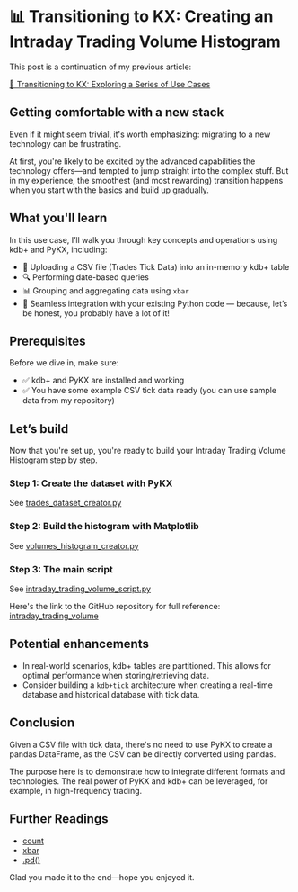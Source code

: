 # 📊 Transitioning to KX: Creating an Intraday Trading Volume Histogram

This post is a continuation of my previous article: 

[🚀 Transitioning to KX: Exploring a Series of Use Cases](https://www.linkedin.com/pulse/transitioning-kx-products-exploring-series-use-cases-fabio-gaiera-rfi2f)

## Getting comfortable with a new stack

Even if it might seem trivial, it's worth emphasizing: migrating to a new technology can be frustrating.

At first, you're likely to be excited by the advanced capabilities the technology offers—and tempted to jump straight
into the complex stuff. But in my experience, the smoothest (and most rewarding) transition happens when you start with
the basics and build up gradually.

## What you'll learn

In this use case, I’ll walk you through key concepts and operations using kdb+ and PyKX, including:

- 📂 Uploading a CSV file (Trades Tick Data) into an in-memory kdb+ table
- 🔍 Performing date-based queries
- 📊 Grouping and aggregating data using `xbar`
- 🐍 Seamless integration with your existing Python code — because, let’s be honest, you probably have a lot of it!

## Prerequisites

Before we dive in, make sure:

- ✅ kdb+ and PyKX are installed and working
- ✅ You have some example CSV tick data ready (you can use sample data from my repository)


## Let’s build

Now that you're set up, you're ready to build your Intraday Trading Volume Histogram step by step.

### Step 1: Create the dataset with PyKX

See [trades_dataset_creator.py](https://github.com/fabiogaiera/transitioning-to-kx/blob/master/intraday_trading_volume/trades_dataset_creator.py)

### Step 2: Build the histogram with Matplotlib

See [volumes_histogram_creator.py](https://github.com/fabiogaiera/transitioning-to-kx/blob/master/intraday_trading_volume/volumes_histogram_creator.py)

### Step 3: The main script

See [intraday_trading_volume_script.py](https://github.com/fabiogaiera/transitioning-to-kx/blob/master/intraday_trading_volume/intraday_trading_volume_script.py)

Here's the link to the GitHub repository for full reference: [intraday_trading_volume](https://github.com/fabiogaiera/transitioning-to-kx/tree/master/intraday_trading_volume)


## Potential enhancements

- In real-world scenarios, kdb+ tables are partitioned. This allows for optimal performance when storing/retrieving
  data.
- Consider building a `kdb+tick` architecture when creating a real-time database and historical database with tick data.

## Conclusion

Given a CSV file with tick data, there's no need to use PyKX to create a pandas DataFrame, 
as the CSV can be directly converted using pandas.

The purpose here is to demonstrate how to integrate different formats and technologies. 
The real power of PyKX and kdb+ can be leveraged, for example, in high-frequency trading.

## Further Readings

- [count](https://code.kx.com/pykx/3.1/api/pykx-execution/q.html#count)
- [xbar](https://code.kx.com/pykx/3.1/api/pykx-q-data/wrappers.html#pykx.wrappers.Table.xbar)
- [.pd()](https://code.kx.com/pykx/3.1/api/pykx-q-data/wrappers.html)

Glad you made it to the end—hope you enjoyed it.
